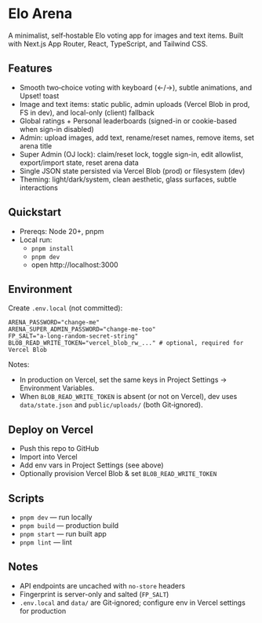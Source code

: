 # Elo Arena

A minimalist, self‑hostable Elo voting app for images and text items. Built with Next.js App Router, React, TypeScript, and Tailwind CSS.

## Features

- Smooth two‑choice voting with keyboard (←/→), subtle animations, and Upset! toast
- Image and text items: static public, admin uploads (Vercel Blob in prod, FS in dev), and local-only (client) fallback
- Global ratings + Personal leaderboards (signed-in or cookie-based when sign-in disabled)
- Admin: upload images, add text, rename/reset names, remove items, set arena title
- Super Admin (OJ lock): claim/reset lock, toggle sign-in, edit allowlist, export/import state, reset arena data
- Single JSON state persisted via Vercel Blob (prod) or filesystem (dev)
- Theming: light/dark/system, clean aesthetic, glass surfaces, subtle interactions

## Quickstart

- Prereqs: Node 20+, pnpm
- Local run:
  - `pnpm install`
  - `pnpm dev`
  - open http://localhost:3000

## Environment

Create `.env.local` (not committed):

```
ARENA_PASSWORD="change-me"
ARENA_SUPER_ADMIN_PASSWORD="change-me-too"
FP_SALT="a-long-random-secret-string"
BLOB_READ_WRITE_TOKEN="vercel_blob_rw_..." # optional, required for Vercel Blob
```

Notes:
- In production on Vercel, set the same keys in Project Settings → Environment Variables.
- When `BLOB_READ_WRITE_TOKEN` is absent (or not on Vercel), dev uses `data/state.json` and `public/uploads/` (both Git‑ignored).

## Deploy on Vercel

- Push this repo to GitHub
- Import into Vercel
- Add env vars in Project Settings (see above)
- Optionally provision Vercel Blob & set `BLOB_READ_WRITE_TOKEN`

## Scripts

- `pnpm dev` — run locally
- `pnpm build` — production build
- `pnpm start` — run built app
- `pnpm lint` — lint

## Notes

- API endpoints are uncached with `no-store` headers
- Fingerprint is server-only and salted (`FP_SALT`)
- `.env.local` and `data/` are Git‑ignored; configure env in Vercel settings for production

